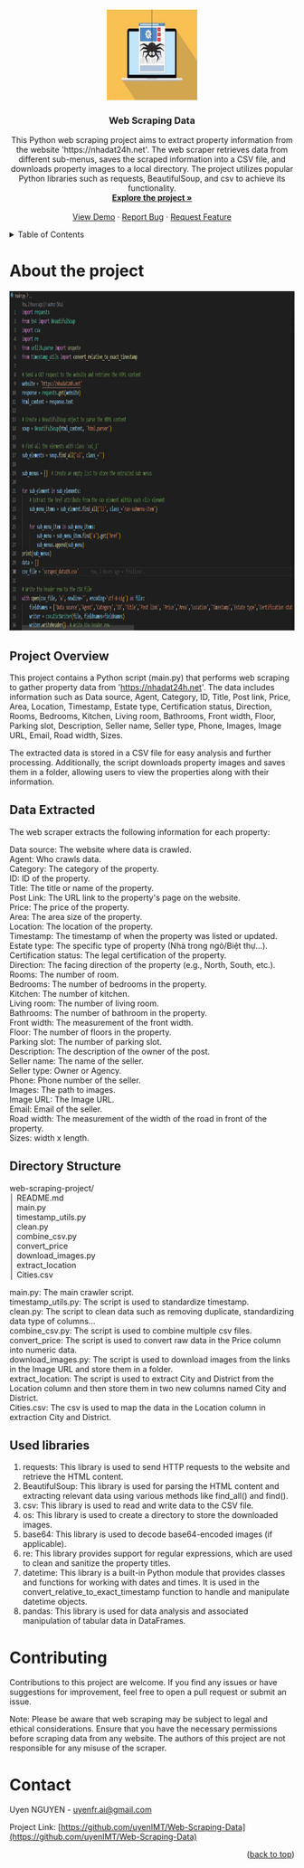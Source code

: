 <a name="readme-top"></a>
<!-- [![LinkedIn][linkedin-shield]][https://www.linkedin.com/in/uyen276/] -->

<br />
<div align="center">
  <a href="https://github.com/uyenIMT/Web-Scraping-Data">
    <img src="images/web_crawler.jpg" alt="Logo" width="160" height="160">
  </a>

<h3 align="center">Web Scraping Data</h3>

  <p align="center">
    This Python web scraping project aims to extract property information from the website 'https://nhadat24h.net'. The web scraper retrieves data from different sub-menus, saves the scraped information into a CSV file, and downloads property images to a local directory. The project utilizes popular Python libraries such as requests, BeautifulSoup, and csv to achieve its functionality.
    <br />
    <a href="https://github.com/uyenIMT/Web-Scraping-Data#readme"><strong>Explore the project »</strong></a>
    <br />
    <br />
    <a href="https://github.com/uyenIMT/Web-Scraping-Data">View Demo</a>
    ·
    <a href="https://github.com/uyenIMT/Web-Scraping-Data/issues">Report Bug</a>
    ·
    <a href="https://github.com/uyenIMT/Web-Scraping-Data/pulls">Request Feature</a>
  </p>
</div>

<!-- TABLE OF CONTENTS -->
<details>
  <summary>Table of Contents</summary>
  <ol>
    <li>
      <a href="#about-the-project">About The Project</a>
      <ul>
        <li><a href="#built-with">Project Overview</a></li>
        <li><a href="#built-with">Data Extracted</a></li>
        <li><a href="#built-with">Directory structure</a></li>
        <li><a href="#built-with">Used libraries</a></li>
      </ul>
    </li>
    <li><a href="#contributing">Contributing</a></li>
    <li><a href="#contact">Contact</a></li>
    <!-- <li><a href="#acknowledgments">Acknowledgments</a></li> -->
  </ol>
</details>

# About the project
<div align="center">
  <a href="https://github.com/uyenIMT/Web-Scraping-Data">
    <img src="images/screenshot.png" alt="Logo" width="800" height="600">
  </a>
</div>

## Project Overview
This project contains a Python script (main.py) that performs web scraping to gather property data from 'https://nhadat24h.net'. The data includes information such as Data source, Agent, Category, ID, Title,	Post link, Price, Area,	Location, Timestamp, Estate type, Certification status, Direction, Rooms, Bedrooms, Kitchen, Living room, Bathrooms, Front width, Floor, Parking slot, Description, Seller name, Seller type, Phone, Images, Image URL, Email, Road width, Sizes.

The extracted data is stored in a CSV file for easy analysis and further processing. Additionally, the script downloads property images and saves them in a folder, allowing users to view the properties along with their information.

## Data Extracted
The web scraper extracts the following information for each property:

Data source: The website where data is crawled.<br />
Agent: Who crawls data.<br />
Category: The category of the property.<br />
ID: ID of the property.<br />
Title: The title or name of the property.<br />
Post Link: The URL link to the property's page on the website.<br />
Price: The price of the property.<br />
Area: The area size of the property.<br />
Location: The location of the property.<br />
Timestamp: The timestamp of when the property was listed or updated.<br />
Estate type: The specific type of property (Nhà trong ngõ/Biệt thự...).<br />
Certification status: The legal certification of the property.<br />
Direction: The facing direction of the property (e.g., North, South, etc.).<br />
Rooms: The number of room.<br />
Bedrooms: The number of bedrooms in the property.<br />
Kitchen: The number of kitchen.<br />
Living room: The number of living room.<br />
Bathrooms: The number of bathroom in the property.<br />
Front width: The measurement of the front width.<br />
Floor: The number of floors in the property.<br />
Parking slot: The number of parking slot.<br />
Description: The description of the owner of the post.<br />
Seller name: The name of the seller.<br />
Seller type: Owner or Agency.<br />
Phone: Phone number of the seller.<br />
Images: The path to images.<br />
Image URL: The Image URL.<br />
Email: Email of the seller.<br />
Road width: The measurement of the width of the road in front of the property.<br />
Sizes: width x length.<br />

## Directory Structure
web-scraping-project/<br>
│   README.md<br>
│   main.py<br>
│   timestamp_utils.py<br>
│   clean.py <br>
│   combine_csv.py <br>
│   convert_price <br>
│   download_images.py <br>
│   extract_location <br>
│   Cities.csv<br>


main.py: The main crawler script.<br />
timestamp_utils.py: The script is used to standardize timestamp.<br />
clean.py: The script to clean data such as removing duplicate, standardizing data type of columns...<br />
combine_csv.py: The script is used to combine multiple csv files.<br />
convert_price: The script is used to convert raw data in the Price column into numeric data.<br />
download_images.py: The script is used to download images from the links in the Image URL and store them in a folder.<br />
extract_location: The script is used to extract City and District from the Location column and then store them in two new columns named City and District.<br />
Cities.csv: The csv is used to map the data in the Location column in extraction City and District.<br />

## Used libraries
1. requests: This library is used to send HTTP requests to the website and retrieve the HTML content.
2. BeautifulSoup: This library is used for parsing the HTML content and extracting relevant data using various methods like find_all() and find().
3. csv: This library is used to read and write data to the CSV file.
4. os: This library is used to create a directory to store the downloaded images.
5. base64: This library is used to decode base64-encoded images (if applicable).
6. re: This library provides support for regular expressions, which are used to clean and sanitize the property titles.
7. datetime: This library is a built-in Python module that provides classes and functions for working with dates and times. It is used in the convert_relative_to_exact_timestamp function to handle and manipulate datetime objects.
8. pandas: This library is used for data analysis and associated manipulation of tabular data in DataFrames.

# Contributing
Contributions to this project are welcome. If you find any issues or have suggestions for improvement, feel free to open a pull request or submit an issue.

Note: Please be aware that web scraping may be subject to legal and ethical considerations. Ensure that you have the necessary permissions before scraping data from any website. The authors of this project are not responsible for any misuse of the scraper.

# Contact
Uyen NGUYEN - uyenfr.ai@gmail.com

Project Link: [https://github.com/uyenIMT/Web-Scraping-Data](https://github.com/uyenIMT/Web-Scraping-Data)

<p align="right">(<a href="#readme-top">back to top</a>)</p>
